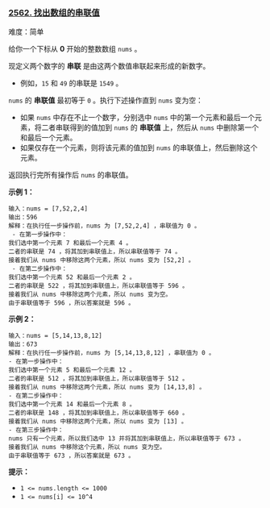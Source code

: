 ### [2562\. 找出数组的串联值](https://leetcode.cn/problems/find-the-array-concatenation-value/)

难度：简单

给你一个下标从 **0** 开始的整数数组 `nums` 。

现定义两个数字的 **串联** 是由这两个数值串联起来形成的新数字。

-   例如，`15` 和 `49` 的串联是 `1549` 。

`nums` 的 **串联值** 最初等于 `0` 。执行下述操作直到 `nums` 变为空：

-   如果 `nums` 中存在不止一个数字，分别选中 `nums` 中的第一个元素和最后一个元素，将二者串联得到的值加到 `nums` 的 **串联值** 上，然后从 `nums` 中删除第一个和最后一个元素。
-   如果仅存在一个元素，则将该元素的值加到 `nums` 的串联值上，然后删除这个元素。

返回执行完所有操作后 `nums` 的串联值。

**示例 1：**

```
输入：nums = [7,52,2,4]
输出：596
解释：在执行任一步操作前，nums 为 [7,52,2,4] ，串联值为 0 。
 - 在第一步操作中：
我们选中第一个元素 7 和最后一个元素 4 。
二者的串联是 74 ，将其加到串联值上，所以串联值等于 74 。
接着我们从 nums 中移除这两个元素，所以 nums 变为 [52,2] 。
 - 在第二步操作中： 
我们选中第一个元素 52 和最后一个元素 2 。 
二者的串联是 522 ，将其加到串联值上，所以串联值等于 596 。
接着我们从 nums 中移除这两个元素，所以 nums 变为空。
由于串联值等于 596 ，所以答案就是 596 。
```

**示例 2：**

```
输入：nums = [5,14,13,8,12]
输出：673
解释：在执行任一步操作前，nums 为 [5,14,13,8,12] ，串联值为 0 。 
- 在第一步操作中： 
我们选中第一个元素 5 和最后一个元素 12 。 
二者的串联是 512 ，将其加到串联值上，所以串联值等于 512 。 
接着我们从 nums 中移除这两个元素，所以 nums 变为 [14,13,8] 。
- 在第二步操作中：
我们选中第一个元素 14 和最后一个元素 8 。
二者的串联是 148 ，将其加到串联值上，所以串联值等于 660 。
接着我们从 nums 中移除这两个元素，所以 nums 变为 [13] 。 
- 在第三步操作中：
nums 只有一个元素，所以我们选中 13 并将其加到串联值上，所以串联值等于 673 。
接着我们从 nums 中移除这个元素，所以 nums 变为空。 
由于串联值等于 673 ，所以答案就是 673 。
```

**提示：**

-   `1 <= nums.length <= 1000`
-   `1 <= nums[i] <= 10^4`
